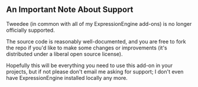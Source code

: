 ## An Important Note About Support

Tweedee (in common with all of my ExpressionEngine add-ons) is no longer officially supported.

The source code is reasonably well-documented, and you are free to fork the repo if you'd like to make some changes or improvements (it's distributed under a liberal open source license).

Hopefully this will be everything you need to use this add-on in your projects, but if not please don't email me asking for support; I don't even have ExpressionEngine installed locally any more.

